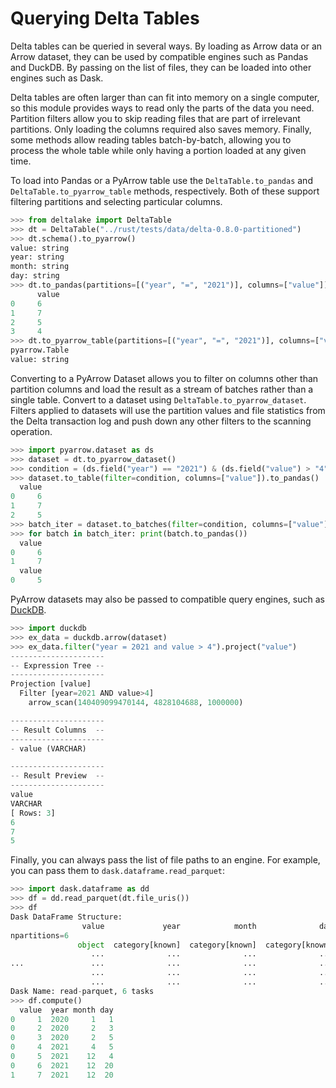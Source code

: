 # Querying Delta Tables

Delta tables can be queried in several ways. By loading as Arrow data or
an Arrow dataset, they can be used by compatible engines such as Pandas
and DuckDB. By passing on the list of files, they can be loaded into
other engines such as Dask.

Delta tables are often larger than can fit into memory on a single
computer, so this module provides ways to read only the parts of the
data you need. Partition filters allow you to skip reading files that
are part of irrelevant partitions. Only loading the columns required
also saves memory. Finally, some methods allow reading tables
batch-by-batch, allowing you to process the whole table while only
having a portion loaded at any given time.

To load into Pandas or a PyArrow table use the `DeltaTable.to_pandas` and `DeltaTable.to_pyarrow_table` methods, respectively. Both of these support filtering partitions and selecting particular columns.

``` python
>>> from deltalake import DeltaTable
>>> dt = DeltaTable("../rust/tests/data/delta-0.8.0-partitioned")
>>> dt.schema().to_pyarrow()
value: string
year: string
month: string
day: string
>>> dt.to_pandas(partitions=[("year", "=", "2021")], columns=["value"])
      value
0     6
1     7
2     5
3     4
>>> dt.to_pyarrow_table(partitions=[("year", "=", "2021")], columns=["value"])
pyarrow.Table
value: string
```

Converting to a PyArrow Dataset allows you to filter on columns other
than partition columns and load the result as a stream of batches rather
than a single table. Convert to a dataset using
`DeltaTable.to_pyarrow_dataset`. Filters
applied to datasets will use the partition values and file statistics
from the Delta transaction log and push down any other filters to the
scanning operation.

``` python
>>> import pyarrow.dataset as ds
>>> dataset = dt.to_pyarrow_dataset()
>>> condition = (ds.field("year") == "2021") & (ds.field("value") > "4")
>>> dataset.to_table(filter=condition, columns=["value"]).to_pandas()
  value
0     6
1     7
2     5
>>> batch_iter = dataset.to_batches(filter=condition, columns=["value"], batch_size=2)
>>> for batch in batch_iter: print(batch.to_pandas())
  value
0     6
1     7
  value
0     5
```

PyArrow datasets may also be passed to compatible query engines, such as
[DuckDB](https://duckdb.org/docs/api/python).

``` python
>>> import duckdb
>>> ex_data = duckdb.arrow(dataset)
>>> ex_data.filter("year = 2021 and value > 4").project("value")
---------------------
-- Expression Tree --
---------------------
Projection [value]
  Filter [year=2021 AND value>4]
    arrow_scan(140409099470144, 4828104688, 1000000)

---------------------
-- Result Columns  --
---------------------
- value (VARCHAR)

---------------------
-- Result Preview  --
---------------------
value
VARCHAR
[ Rows: 3]
6
7
5
```

Finally, you can always pass the list of file paths to an engine. For
example, you can pass them to `dask.dataframe.read_parquet`:

``` python
>>> import dask.dataframe as dd
>>> df = dd.read_parquet(dt.file_uris())
>>> df
Dask DataFrame Structure:
                value             year            month              day
npartitions=6                                                           
               object  category[known]  category[known]  category[known]
                  ...              ...              ...              ...
...               ...              ...              ...              ...
                  ...              ...              ...              ...
                  ...              ...              ...              ...
Dask Name: read-parquet, 6 tasks
>>> df.compute()
  value  year month day
0     1  2020     1   1
0     2  2020     2   3
0     3  2020     2   5
0     4  2021     4   5
0     5  2021    12   4
0     6  2021    12  20
1     7  2021    12  20
```
